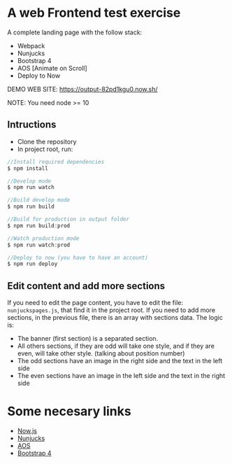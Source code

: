 # A web Frontend test exercise
A complete landing page with the follow stack:
* Webpack
* Nunjucks
* Bootstrap 4
* AOS [Animate on Scroll]
* Deploy to Now

DEMO WEB SITE: https://output-82pd1kgu0.now.sh/

NOTE: You need node >= 10

## Intructions
    
  - Clone the repository
  - In project root, run:
```js
//Install required dependencies
$ npm install

//Develop mode
$ npm run watch

//Build develop mode
$ npm run build

//Build for production in output folder
$ npm run build:prod

//Watch production mode
$ npm run watch:prod

//Deploy to now (you have to have an account)
$ npm run deploy
```

## Edit content and add more sections
If you need to edit the page content, you have to edit the file: ```nunjuckspages.js```, that find it in the project root.
If you need to add more sections, in the previous file, there is an array with sections data.
The logic is:
* The banner (first section) is a separated section.
* All others sections, if they are odd will take one style, and if they are even, will take other style. (talking about position number)
* The odd sections have an image in the right side and the text in the left side
* The even sections have an image in the left side and the text in the right side

# Some necesary links
* [Now.js](https://zeit.co/now)
* [Nunjucks](https://mozilla.github.io/nunjucks/)
* [AOS](https://michalsnik.github.io/aos/)
* [Bootstrap 4](https://getbootstrap.com/)
